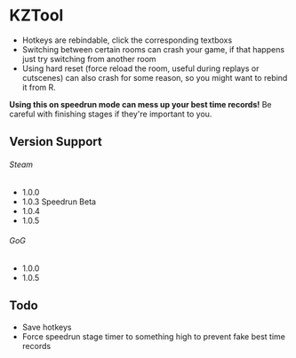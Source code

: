 # KZTool

* Hotkeys are rebindable, click the corresponding textboxs
* Switching between certain rooms can crash your game, if that happens just try switching from another room
* Using hard reset (force reload the room, useful during replays or cutscenes) can also crash for some reason, so you might want to rebind it from R.

**Using this on speedrun mode can mess up your best time records!** Be careful with finishing stages if they're important to you.

## Version Support

###### Steam
* 1.0.0
* 1.0.3 Speedrun Beta
* 1.0.4
* 1.0.5

###### GoG
* 1.0.0
* 1.0.5

## Todo

* Save hotkeys
* Force speedrun stage timer to something high to prevent fake best time records
